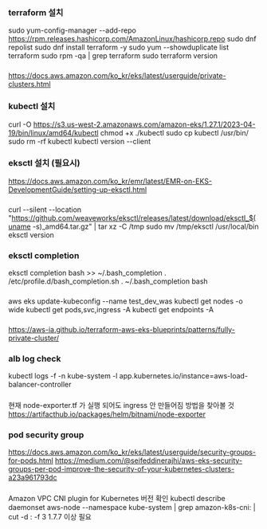 ### terraform 설치
sudo yum-config-manager --add-repo https://rpm.releases.hashicorp.com/AmazonLinux/hashicorp.repo
sudo dnf repolist 
sudo dnf install terraform -y 
sudo yum --showduplicate list terraform 
sudo rpm -qa | grep terraform 
sudo terraform version
###
https://docs.aws.amazon.com/ko_kr/eks/latest/userguide/private-clusters.html
### kubectl 설치
curl -O https://s3.us-west-2.amazonaws.com/amazon-eks/1.27.1/2023-04-19/bin/linux/amd64/kubectl
chmod +x ./kubectl
sudo cp kubectl /usr/bin/
sudo rm -rf kubectl
kubectl version --client
### eksctl 설치 (필요시)
https://docs.aws.amazon.com/ko_kr/emr/latest/EMR-on-EKS-DevelopmentGuide/setting-up-eksctl.html
###
curl --silent --location "https://github.com/weaveworks/eksctl/releases/latest/download/eksctl_$(uname -s)_amd64.tar.gz" | tar xz -C /tmp
sudo mv /tmp/eksctl /usr/local/bin
eksctl version
### eksctl completion
eksctl completion bash >> ~/.bash_completion
. /etc/profile.d/bash_completion.sh 
. ~/.bash_completion 
bash
###
aws eks update-kubeconfig --name test_dev_was
kubectl get nodes -o wide
kubectl get pods,svc,ingress -A
kubectl get endpoints -A
###
https://aws-ia.github.io/terraform-aws-eks-blueprints/patterns/fully-private-cluster/
### alb log check
kubectl logs -f -n kube-system -l app.kubernetes.io/instance=aws-load-balancer-controller

###
현재 node-exporter.tf 가 실행 되어도 ingress 안 만들어짐
방법을 찾아볼 것
https://artifacthub.io/packages/helm/bitnami/node-exporter

### pod security group
https://docs.aws.amazon.com/ko_kr/eks/latest/userguide/security-groups-for-pods.html
https://medium.com/@seifeddinerajhi/aws-eks-security-groups-per-pod-improve-the-security-of-your-kubernetes-clusters-a23a961793dc
###
Amazon VPC CNI plugin for Kubernetes 버전 확인
kubectl describe daemonset aws-node --namespace kube-system | grep amazon-k8s-cni: | cut -d : -f 3
1.7.7 이상 필요
